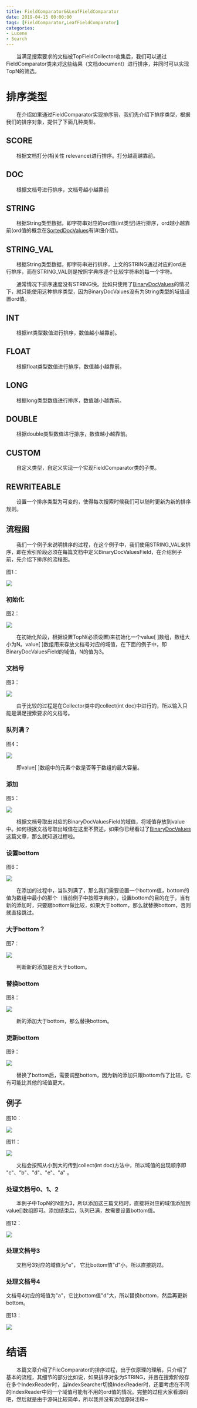 ```yaml
---
title: FieldComparator&&LeafFieldComparator
date: 2019-04-15 00:00:00
tags: [FieldComparator,LeafFieldComparator]
categories:
- Lucene
- Search
---
```


&emsp;&emsp;当满足搜索要求的文档被TopFieldCollector收集后，我们可以通过FieldComparator类来对这些结果（文档document）进行排序，并同时可以实现TopN的筛选。

# 排序类型

&emsp;&emsp;在介绍如果通过FieldComparator实现排序前，我们先介绍下排序类型，根据我们的排序对象，提供了下面几种类型。

## SCORE

&emsp;&emsp;根据文档打分(相关性 relevance)进行排序。打分越高越靠前。

## DOC

&emsp;&emsp;根据文档号进行排序，文档号越小越靠前

## STRING

&emsp;&emsp;根据String类型数据，即字符串对应的ord值(int类型)进行排序，ord越小越靠前(ord值的概念在[SortedDocValues](http://www.amazingkoala.com.cn/Lucene/DocValues/2019/0219/SortedDocValues)有详细介绍)。

## STRING_VAL

&emsp;&emsp;根据String类型数据，即字符串进行排序，上文的STRING通过对应的ord进行排序，而在STRING_VAL则是按照字典序逐个比较字符串的每一个字符。

&emsp;&emsp;通常情况下排序速度没有STRING快。比如只使用了[BinaryDocValues](http://www.amazingkoala.com.cn/Lucene/DocValues/2019/0412/BinaryDocValues)的情况下，就只能使用这种排序类型，因为BinaryDocValues没有为String类型的域值设置ord值。

## INT

&emsp;&emsp;根据int类型数值进行排序，数值越小越靠前。
## FLOAT

&emsp;&emsp;根据float类型数值进行排序，数值越小越靠前。

## LONG

&emsp;&emsp;根据long类型数值进行排序，数值越小越靠前。

## DOUBLE

&emsp;&emsp;根据double类型数值进行排序，数值越小越靠前。

## CUSTOM

&emsp;&emsp;自定义类型，自定义实现一个实现FieldComparator类的子类。

## REWRITEABLE

&emsp;&emsp;设置一个排序类型为可变的，使得每次搜索时候我们可以随时更新为新的排序规则。

## 流程图

&emsp;&emsp;我们一个例子来说明排序的过程，在这个例子中，我们使用STRING_VAL来排序，即在索引阶段必须在每篇文档中定义BinaryDocValuesField，在介绍例子前，先介绍下排序的流程图。


图1：

<img src="http://www.amazingkoala.com.cn/uploads/lucene/Search/FieldComparator/1.png">

### 初始化

图2：

<img src="http://www.amazingkoala.com.cn/uploads/lucene/Search/FieldComparator/2.png"> 

&emsp;&emsp;在初始化阶段，根据设置TopN(必须设置)来初始化一个value[ ]数组，数组大小为N。value[ ]数组用来存放文档号对应的域值，在下面的例子中，即BinaryDocValuesField的域值，N的值为3。

### 文档号

图3：

<img src="http://www.amazingkoala.com.cn/uploads/lucene/Search/FieldComparator/3.png"> 

&emsp;&emsp;由于比较的过程是在Collector类中的collect(int doc)中进行的，所以输入只能是满足搜索要求的文档号。

### 队列满？

图4：

<img src="http://www.amazingkoala.com.cn/uploads/lucene/Search/FieldComparator/4.png"> 

&emsp;&emsp;即value[ ]数组中的元素个数是否等于数组的最大容量。

### 添加

图5：

<img src="http://www.amazingkoala.com.cn/uploads/lucene/Search/FieldComparator/5.png"> 

&emsp;&emsp;根据文档号取出对应的BinaryDocValuesField的域值，将域值存放到value中。如何根据文档号取出域值在这里不赘述，如果你已经看过了[BinaryDocValues](http://www.amazingkoala.com.cn/Lucene/DocValues/2019/0412/BinaryDocValues)这篇文章，那么就知道过程啦。

### 设置bottom

图6：

<img src="http://www.amazingkoala.com.cn/uploads/lucene/Search/FieldComparator/6.png"> 

&emsp;&emsp;在添加的过程中，当队列满了，那么我们需要设置一个bottom值，bottom的值为数组中最小的那个（当前例子中按照字典序），设置bottom的目的在于，当有新的添加时，只要跟bottom做比较，如果大于bottom，那么就替换bottom，否则就直接跳过。

### 大于bottom？

图7：

<img src="http://www.amazingkoala.com.cn/uploads/lucene/Search/FieldComparator/7.png"> 

&emsp;&emsp;判断新的添加是否大于bottom。

### 替换bottom

图8：

<img src="http://www.amazingkoala.com.cn/uploads/lucene/Search/FieldComparator/8.png"> 

&emsp;&emsp;新的添加大于bottom，那么替换bottom。

### 更新bottom

图9：

<img src="http://www.amazingkoala.com.cn/uploads/lucene/Search/FieldComparator/9.png"> 

&emsp;&emsp;替换了bottom后，需要调整bottom，因为新的添加只跟bottom作了比较，它有可能比其他的域值更大。

## 例子

图10：

<img src="http://www.amazingkoala.com.cn/uploads/lucene/Search/FieldComparator/10.png">

图11：

<img src="http://www.amazingkoala.com.cn/uploads/lucene/Search/FieldComparator/11.png">

&emsp;&emsp;文档会按照从小到大的传到collect(int doc)方法中，所以域值的出现顺序即 "c"、"b"、"d"、"e"、"a" 。

### 处理文档号0、1、2

&emsp;&emsp;本例子中TopN的N值为3，所以添加这三篇文档时，直接将对应的域值添加到value[]数组即可。添加结束后，队列已满，故需要设置bottom值。

图12：

<img src="http://www.amazingkoala.com.cn/uploads/lucene/Search/FieldComparator/12.png"> 

### 处理文档号3

&emsp;&emsp;文档号3对应的域值为"e"， 它比bottom值"d"小，所以直接跳过。

### 处理文档号4

文档号4对应的域值为"a"，它比bottom值"d"大，所以替换bottom，然后再更新bottom。

图13：

<img src="http://www.amazingkoala.com.cn/uploads/lucene/Search/FieldComparator/13.png"> 

# 结语

&emsp;&emsp;本篇文章介绍了FileComparator的排序过程，出于仅原理的理解，只介绍了基本的流程，其细节的部分比如说，如果排序对象为STRING，并且在搜索阶段存在多个IndexReader时，当IndexSearcher切换IndexReader时，还要考虑在不同的IndexReader中同一个域值可能有不用的ord值的情况。完整的过程大家看源码吧，然后就是由于源码比较简单，所以我并没有添加源码注释~






